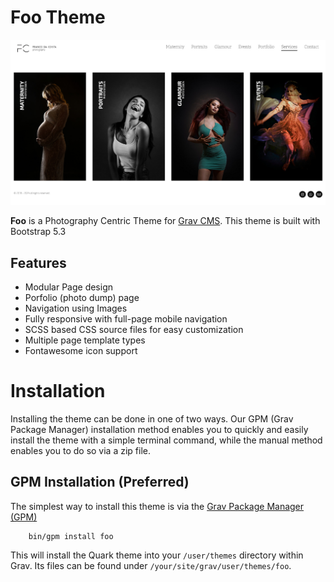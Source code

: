 # Foo Theme

![](screenshot.jpg)

**Foo** is a Photography Centric Theme  for [Grav CMS](http://github.com/getgrav/grav).  This theme is built with Bootstrap 5.3

## Features

* Modular Page design
* Porfolio (photo dump) page
* Navigation using Images
* Fully responsive with full-page mobile navigation
* SCSS based CSS source files for easy customization
* Multiple page template types
* Fontawesome icon support

# Installation

Installing the theme can be done in one of two ways. Our GPM (Grav Package Manager) installation method enables you to quickly and easily install the theme with a simple terminal command, while the manual method enables you to do so via a zip file.


## GPM Installation (Preferred)

The simplest way to install this theme is via the [Grav Package Manager (GPM)](http://learn.getgrav.org/advanced/grav-gpm)

```
    bin/gpm install foo
```

This will install the Quark theme into your `/user/themes` directory within Grav. Its files can be found under `/your/site/grav/user/themes/foo`.



